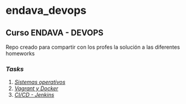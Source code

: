# endava_devops

## Curso ENDAVA - DEVOPS

Repo creado para compartir con los profes la solución a las diferentes homeworks

### *Tasks*

1. *[Sistemas operativos][1]*
2. *[Vagrant y Docker][2]*
3. *[CI/CD - Jenkins][3]*

[1]: task1
[2]: task2
[3]: task3
